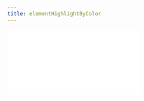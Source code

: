 ```yaml
---
title: elementHighlightByColor
---
```


<embed src="@/docs/options/plots/interaction/elementHighlightByColor.zh.md"></embed>
